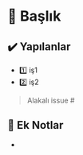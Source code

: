 # 🎈 Başlık
## ✔️ Yapılanlar
- 1️⃣ iş1
- 2️⃣ iş2

<!-- alakalı issue numarasını yazın --> 
> Alakalı issue # 

## 📝 Ek Notlar
-
